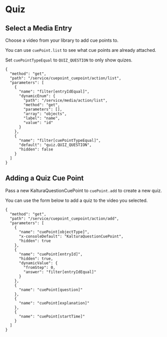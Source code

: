 <!--METADATA
{
  "icon": "columns",
  "sortOrder": 250,
  "tags": [
    "cuePoint"
  ],
  "keywords": [],
  "summary": "Learn how to create a quiz and display it during playback"
}
-->

# Quiz


## Select a Media Entry
Choose a video from your library to add cue points to.

You can use ```cuePoint.list``` to see what cue points are already attached.

Set `cuePointTypeEqual` to `QUIZ_QUESTION` to only show quizes.

```apicall
{
  "method": "get",
  "path": "/service/cuepoint_cuepoint/action/list",
  "parameters": [
    {
      "name": "filter[entryIdEqual]",
      "dynamicEnum": {
        "path": "/service/media/action/list",
        "method": "get",
        "parameters": [],
        "array": "objects",
        "label": "name",
        "value": "id"
      }
    },
    {
      "name": "filter[cuePointTypeEqual]",
      "default": "quiz.QUIZ_QUESTION",
      "hidden": false
    }
  ]
}
```

## Adding a Quiz Cue Point
Pass a new KalturaQuestionCuePoint to `cuePoint.add` to create a new quiz.

You can use the form below to add a quiz to the video you selected.

```apicall
{
  "method": "get",
  "path": "/service/cuepoint_cuepoint/action/add",
  "parameters": [
    {
      "name": "cuePoint[objectType]",
      "x-consoleDefault": "KalturaQuestionCuePoint",
      "hidden": true
    },
    {
      "name": "cuePoint[entryId]",
      "hidden": true,
      "dynamicValue": {
        "fromStep": 0,
        "answer": "filter[entryIdEqual]"
      }
    },
    {
      "name": "cuePoint[question]"
    },
    {
      "name": "cuePoint[explanation]"
    },
    {
      "name": "cuePoint[startTime]"
    }
  ]
}
```